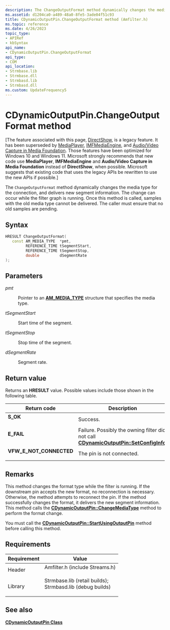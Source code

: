 ```yaml
---
description: The ChangeOutputFormat method dynamically changes the media type for the connection, and delivers new segment information.
ms.assetid: d1204ca0-a489-48a0-8fe5-3ade04f51c93
title: CDynamicOutputPin.ChangeOutputFormat method (Amfilter.h)
ms.topic: reference
ms.date: 4/26/2023
topic_type: 
- APIRef
- kbSyntax
api_name: 
- CDynamicOutputPin.ChangeOutputFormat
api_type: 
- COM
api_location: 
- Strmbase.lib
- Strmbase.dll
- Strmbasd.lib
- Strmbasd.dll
ms.custom: UpdateFrequency5
---
```


# CDynamicOutputPin.ChangeOutputFormat method

\[The feature associated with this page, [DirectShow](/windows/win32/directshow/directshow), is a legacy feature. It has been superseded by [MediaPlayer](/uwp/api/Windows.Media.Playback.MediaPlayer), [IMFMediaEngine](/windows/win32/api/mfmediaengine/nn-mfmediaengine-imfmediaengine), and [Audio/Video Capture in Media Foundation](windows/win32/medfound/audio-video-capture-in-media-foundation). Those features have been optimized for Windows 10 and Windows 11. Microsoft strongly recommends that new code use **MediaPlayer**, **IMFMediaEngine** and **Audio/Video Capture in Media Foundation** instead of **DirectShow**, when possible. Microsoft suggests that existing code that uses the legacy APIs be rewritten to use the new APIs if possible.\]

The `ChangeOutputFormat` method dynamically changes the media type for the connection, and delivers new segment information. The change can occur while the filter graph is running. Once this method is called, samples with the old media type cannot be delivered. The caller must ensure that no old samples are pending.

## Syntax


```C++
HRESULT ChangeOutputFormat(
   const AM_MEDIA_TYPE  *pmt,
         REFERENCE_TIME tSegmentStart,
         REFERENCE_TIME tSegmentStop,
         double         dSegmentRate
);
```



## Parameters

<dl> <dt>

*pmt* 
</dt> <dd>

Pointer to an [**AM\_MEDIA\_TYPE**](/windows/win32/api/strmif/ns-strmif-am_media_type) structure that specifies the media type.

</dd> <dt>

*tSegmentStart* 
</dt> <dd>

Start time of the segment.

</dd> <dt>

*tSegmentStop* 
</dt> <dd>

Stop time of the segment.

</dd> <dt>

*dSegmentRate* 
</dt> <dd>

Segment rate.

</dd> </dl>

## Return value

Returns an **HRESULT** value. Possible values include those shown in the following table.



| Return code                                                                                           | Description                                                                                                                              |
|-------------------------------------------------------------------------------------------------------|------------------------------------------------------------------------------------------------------------------------------------------|
| <dl> <dt>**S\_OK**</dt> </dl>                  | Success.<br/>                                                                                                                      |
| <dl> <dt>**E\_FAIL**</dt> </dl>                | Failure. Possibly the owning filter did not call [**CDynamicOutputPin::SetConfigInfo**](cdynamicoutputpin-setconfiginfo.md).<br/> |
| <dl> <dt>**VFW\_E\_NOT\_CONNECTED**</dt> </dl> | The pin is not connected.<br/>                                                                                                     |



 

## Remarks

This method changes the format type while the filter is running. If the downstream pin accepts the new format, no reconnection is necessary. Otherwise, the method attempts to reconnect the pin. If the method successfully changes the format, it delivers the new segment information. This method calls the [**CDynamicOutputPin::ChangeMediaType**](cdynamicoutputpin-changemediatype.md) method to perform the format change.

You must call the [**CDynamicOutputPin::StartUsingOutputPin**](cdynamicoutputpin-startusingoutputpin.md) method before calling this method.

## Requirements



| Requirement | Value |
|--------------------|--------------------------------------------------------------------------------------------------------------------------------------------------------------------------------------------|
| Header<br/>  | <dl> <dt>Amfilter.h (include Streams.h)</dt> </dl>                                                                                  |
| Library<br/> | <dl> <dt>Strmbase.lib (retail builds); </dt> <dt>Strmbasd.lib (debug builds)</dt> </dl> |



## See also

<dl> <dt>

[**CDynamicOutputPin Class**](cdynamicoutputpin.md)
</dt> </dl>

 

 




